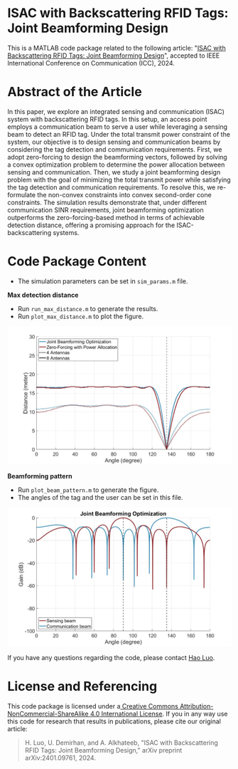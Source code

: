 # ISAC with Backscattering RFID Tags: Joint Beamforming Design
This is a MATLAB code package related to the following article: "[ISAC with Backscattering RFID Tags: Joint Beamforming Design](https://arxiv.org/abs/2401.09761)", accepted to IEEE International Conference on Communication (ICC), 2024.

# Abstract of the Article
In this paper, we explore an integrated sensing and communication (ISAC) system with backscattering RFID tags. In this setup, an access point employs a communication beam to serve a user while leveraging a sensing beam to detect an RFID tag. Under the total transmit power constraint of the system, our objective is to design sensing and communication beams by considering the tag detection and communication requirements. First, we adopt zero-forcing to design the beamforming vectors, followed by solving a convex optimization problem to determine the power allocation between sensing and communication. Then, we study a joint beamforming design problem with the goal of minimizing the total transmit power while satisfying the tag detection and communication requirements. To resolve this, we re-formulate the non-convex constraints into convex second-order cone constraints. The simulation results demonstrate that, under different communication SINR requirements, joint beamforming optimization outperforms the zero-forcing-based method in terms of achievable detection distance, offering a promising approach for the ISAC-backscattering systems.

# Code Package Content
- The simulation parameters can be set in `sim_params.m` file.

**Max detection distance**
- Run `run_max_distance.m` to generate the results.
- Run `plot_max_distance.m` to plot the figure.
<img src="figures/max_distance_SINR_u_0.jpg" width="600">

**Beamforming pattern**
- Run `plot_beam_pattern.m` to generate the figure.
- The angles of the tag and the user can be set in this file.
<img src="figures/beam_pattern_BF.jpg" width="600">

If you have any questions regarding the code, please contact [Hao Luo](mailto:h.luo@asu.edu).

# License and Referencing
This code package is licensed under a[ Creative Commons Attribution-NonCommercial-ShareAlike 4.0 International License](https://creativecommons.org/licenses/by-nc-sa/4.0/). If you in any way use this code for research that results in publications, please cite our original article:
> H. Luo, U. Demirhan, and A. Alkhateeb, "ISAC with Backscattering RFID Tags: Joint Beamforming Design," arXiv preprint arXiv:2401.09761, 2024.
